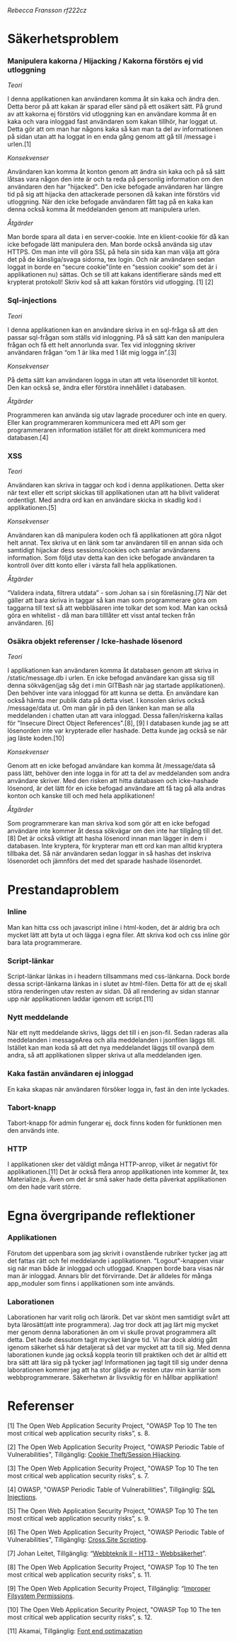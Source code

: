 _Rebecca Fransson_
_rf222cz_


# Säkerhetsproblem
### Manipulera kakorna / Hijacking / Kakorna förstörs ej vid utloggning
_Teori_

I denna applikationen kan användaren komma åt sin kaka och ändra den. Detta beror på att kakan är sparad eller sänd på ett osäkert sätt.
På grund av att kakorna ej förstörs vid utloggning kan en användare komma åt en kaka och vara inloggad fast användaren som kakan tillhör, har loggat ut. Detta gör att om man har någons kaka så kan man ta del av informationen på sidan utan att ha loggat in en enda gång genom att gå till /message i urlen.[1]


_Konsekvenser_

Användaren kan komma åt konton genom att ändra sin kaka och på så sätt låtsas vara någon den inte är och ta reda på personlig information om den användaren den har "hijacked".
Den icke befogade användaren har längre tid på sig att hijacka den attackerade personen då kakan inte förstörs vid utloggning.
När den icke befogade användaren fått tag på en kaka kan denna också komma åt meddelanden genom att manipulera urlen.


_Åtgärder_

Man borde spara all data i en server-cookie. Inte en klient-cookie för då kan icke befogade lätt manipulera den.
Man borde också använda sig utav HTTPS. Om man inte vill göra SSL på hela sin sida kan man välja att göra det på de känsliga/svaga sidorna, tex login. Och när användaren sedan loggat in borde en “secure cookie”(inte en “session cookie” som det är i applikationen nu) sättas.
Och se till att kakans identifierare sänds med ett krypterat protokoll!
Skriv kod så att kakan förstörs vid utlogging.
[1] [2]


### Sql-injections
_Teori_

I denna applikationen kan en användare skriva in en sql-fråga så att den passar sql-frågan som ställs vid inloggning. På så sätt kan den manipulera frågan och få ett helt annorlunda svar. Tex vid inloggning skriver  användaren frågan “om 1 är lika med 1 låt mig logga in”.[3]


_Konsekvenser_

På detta sätt kan användaren logga in utan att veta lösenordet till kontot.
Den kan också se, ändra eller förstöra innehållet i databasen.


_Åtgärder_

Programmeren kan använda sig utav lagrade procedurer och inte en query.
Eller kan programmeraren kommunicera med ett API som ger programmeraren information istället för att direkt kommunicera med databasen.[4]


### XSS
_Teori_

Användaren kan skriva in taggar och kod i denna applikationen. Detta sker när text eller ett script skickas till applikationen utan att ha blivit validerat ordentligt. Med andra ord kan en användare skicka in skadlig kod i applikationen.[5]


_Konsekvenser_

Användaren kan då manipulera koden och få applikationen att göra något helt annat. Tex skriva ut en länk som tar användaren till en annan sida och samtidigt hijackar dess sessions/cookies och samlar användarens information. Som följd utav detta kan den icke befogade användaren ta kontroll över ditt konto eller i värsta fall hela applikationen.


_Åtgärder_

“Validera indata, filtrera utdata” - som Johan sa i sin föreläsning.[7]
När det gäller att bara skriva in taggar så kan man som programmerare göra om taggarna till text så att webbläsaren inte tolkar det som kod.
Man kan också göra en whitelist - då man bara tilllåter ett visst antal tecken från användaren.
[6]

### Osäkra objekt referenser / Icke-hashade lösenord
_Teori_

I applikationen kan användaren komma åt databasen genom att skriva in /static/message.db i urlen. En icke befogad användare kan gissa sig till denna sökvägen(jag såg det i min GITBash när jag startade applikationen). Den behöver inte vara inloggad för att kunna se detta.
En användare kan också hämta mer publik data på detta viset.
I konsolen skrivs också /message/data ut. Om man går in på den länken kan man se alla meddelanden i chatten utan att vara inloggad.
Dessa fallen/riskerna kallas för "Insecure Direct Object References".[8], [9]
I databasen kunde jag se att lösenorden inte var krypterade eller hashade. Detta kunde jag också se när jag läste koden.[10]


_Konsekvenser_

Genom att en icke befogad användare kan komma åt /message/data så pass lätt, behöver den inte logga in för att ta del av meddelanden som andra användare skriver.
Med den risken att hitta databasen och icke-hashade lösenord, är det lätt för en icke befogad användare att få tag på alla andras konton och kanske till och med hela applikationen!


_Åtgärder_

Som programmerare kan man skriva kod som gör att en icke befogad användare inte kommer åt dessa sökvägar om den inte har tillgång till det.[8]
Det är också viktigt att hasha lösenord innan man lägger in dem i databasen. Inte kryptera, för krypterar man ett ord kan man alltid kryptera tillbaka det. Så när användaren sedan loggar in så hashas det inskriva lösenordet och jämnförs det med det sparade hashade lösenordet.


# Prestandaproblem
### Inline
Man kan hitta css och javascript inline i html-koden, det är aldrig bra och mycket lätt att byta ut och lägga i egna filer. Att skriva kod och css inline gör bara lata programmerare.

### Script-länkar
Script-länkar länkas in i headern tillsammans med css-länkarna. Dock borde dessa script-länkarna länkas in i slutet av html-filen. Detta för att de ej skall störa renderingen utav resten av sidan. Då all rendering av sidan stannar upp när applikationen laddar igenom ett script.[11]

### Nytt meddelande
När ett nytt meddelande skrivs, läggs det till i en json-fil. Sedan raderas alla meddelanden i messageArea och alla meddelanden i jsonfilen läggs till. Istället kan man koda så att det nya meddelandet läggs till ovanpå dem andra, så att applikationen slipper skriva ut alla meddelanden igen.

### Kaka fastän användaren ej inloggad
En kaka skapas när användaren försöker logga in, fast än den inte lyckades.

### Tabort-knapp
Tabort-knapp för admin fungerar ej, dock finns koden för funktionen men den används inte.

### HTTP
I applikationen sker det väldigt många HTTP-anrop, vilket är negativt för applikationen.[11]
Det är också flera anrop applikationen inte kommer åt, tex Materialize.js. Även om det är små saker hade detta påverkat applikationen om den hade varit större.

# Egna övergripande reflektioner
### Applikationen
Förutom det uppenbara som jag skrivit i ovanstående rubriker tycker jag att det fattas rätt och fel meddelande i applikationen. "Logout"-knappen visar sig när man både är inloggad och utloggad. Knappen borde bara visas när man är inloggad. Annars blir det förvirrande.
Det är alldeles för många app_moduler som finns i applikationen som inte används.

### Laborationen
Laborationen har varit rolig och lärorik. Det var skönt men samtidigt svårt att byta lärosätt(att inte programmera). Jag tror dock att jag lärt mig mycket mer genom denna laborationen än om vi skulle provat programmera allt detta. Det hade dessutom tagit mycket längre tid. Vi har dock aldrig gått igenom säkerhet så här detaljerat så det var mycket att ta till sig. Med denna laborationen kunde jag också koppla teorin till praktiken och det är alltid ett bra sätt att lära sig på tycker jag!
Informationen jag tagit till sig under denna laborationen kommer jag att ha stor glädje av resten utav min karriär som webbprogrammerare. Säkerhetwn är livsviktig för en hållbar applikation!


# Referenser
[1] The Open Web Application Security Project, "OWASP Top 10 The ten most critical web application security risks”, s. 8.

[2] The Open Web Application Security Project, "OWASP Periodic Table of Vulnerabilities", Tillgänglig: [Cookie Theft/Session Hijacking](https://www.owasp.org/index.php/OWASP_Periodic_Table_of_Vulnerabilities#Periodic_Table_of_Vulnerabilities).

[3] The Open Web Application Security Project, "OWASP Top 10 The ten most critical web application security risks”, s. 7.

[4] OWASP, "OWASP Periodic Table of Vulnerabilities", Tillgänglig: [SQL Injections](https://www.owasp.org/index.php/OWASP_Periodic_Table_of_Vulnerabilities_-_SQL_Injection).

[5] The Open Web Application Security Project, "OWASP Top 10 The ten most critical web application security risks”, s. 9.

[6] The Open Web Application Security Project, "OWASP Periodic Table of Vulnerabilities", Tillgänglig: [Cross.Site Scripting](https://www.owasp.org/index.php/OWASP_Periodic_Table_of_Vulnerabilities_-_Cross-Site_Scripting_(XSS)).

[7] Johan Leitet, Tillgänglig: “[Webbteknik II - HT13 - Webbsäkerhet](https://www.youtube.com/watch?v=Gc_pc9TMEIk)”.

[8] The Open Web Application Security Project, "OWASP Top 10 The ten most critical web application security risks”, s. 11.

[9] The Open Web Application Security Project, Tillgänglig: “[Improper Filsystem Permissions](https://www.owasp.org/index.php/OWASP_Periodic_Table_of_Vulnerabilities_-_Improper_Filesystem_Permissions).

[10] The Open Web Application Security Project, "OWASP Top 10 The ten most critical web application security risks”, s. 12.

[11] Akamai, Tillgänglig: [Font end optimazation](https://www.akamai.com/us/en/resources/front-end-optimization-feo.jsp)
